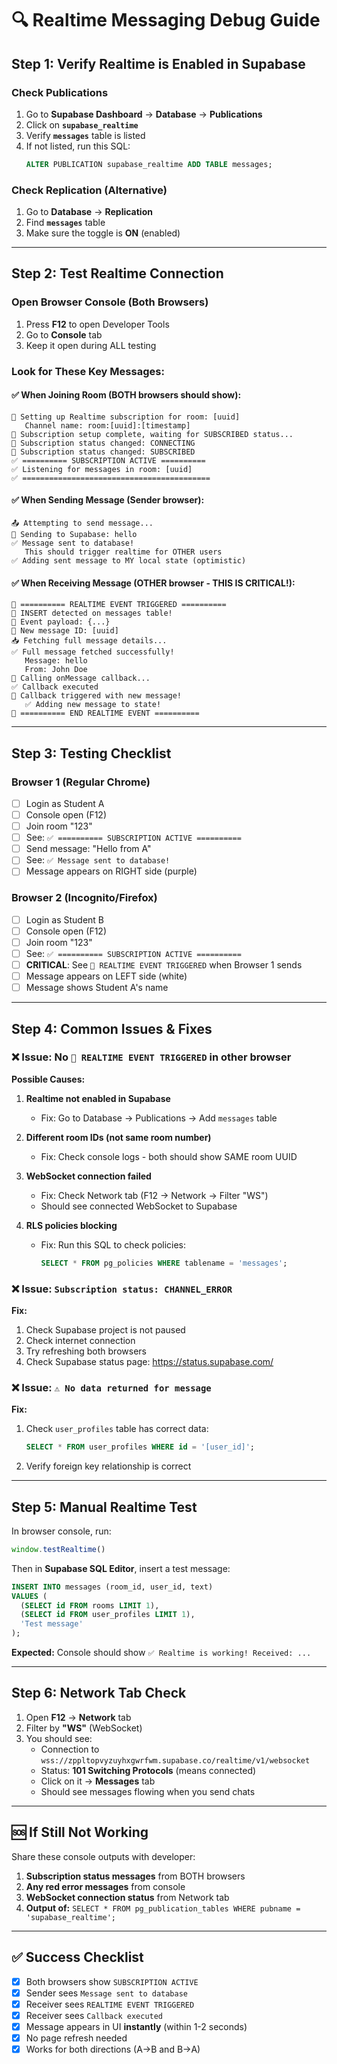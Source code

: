 # 🔍 Realtime Messaging Debug Guide

## Step 1: Verify Realtime is Enabled in Supabase

### Check Publications
1. Go to **Supabase Dashboard** → **Database** → **Publications**
2. Click on **`supabase_realtime`**
3. Verify **`messages`** table is listed
4. If not listed, run this SQL:
   ```sql
   ALTER PUBLICATION supabase_realtime ADD TABLE messages;
   ```

### Check Replication (Alternative)
1. Go to **Database** → **Replication**  
2. Find **`messages`** table
3. Make sure the toggle is **ON** (enabled)

---

## Step 2: Test Realtime Connection

### Open Browser Console (Both Browsers)
1. Press **F12** to open Developer Tools
2. Go to **Console** tab
3. Keep it open during ALL testing

### Look for These Key Messages:

#### ✅ When Joining Room (BOTH browsers should show):
```
📡 Setting up Realtime subscription for room: [uuid]
   Channel name: room:[uuid]:[timestamp]
📡 Subscription setup complete, waiting for SUBSCRIBED status...
📡 Subscription status changed: CONNECTING
📡 Subscription status changed: SUBSCRIBED
✅ ========== SUBSCRIPTION ACTIVE ==========
✅ Listening for messages in room: [uuid]
✅ ==========================================
```

#### ✅ When Sending Message (Sender browser):
```
📤 Attempting to send message...
📨 Sending to Supabase: hello
✅ Message sent to database!
   This should trigger realtime for OTHER users
✅ Adding sent message to MY local state (optimistic)
```

#### ✅ When Receiving Message (OTHER browser - THIS IS CRITICAL!):
```
🔔 ========== REALTIME EVENT TRIGGERED ==========
🔔 INSERT detected on messages table!
🔔 Event payload: {...}
🔔 New message ID: [uuid]
📥 Fetching full message details...
✅ Full message fetched successfully!
   Message: hello
   From: John Doe
🚀 Calling onMessage callback...
✅ Callback executed
💬 Callback triggered with new message!
   ✅ Adding new message to state!
🔔 ========== END REALTIME EVENT ==========
```

---

## Step 3: Testing Checklist

### Browser 1 (Regular Chrome)
- [ ] Login as Student A
- [ ] Console open (F12)
- [ ] Join room "123"
- [ ] See: `✅ ========== SUBSCRIPTION ACTIVE ==========`
- [ ] Send message: "Hello from A"
- [ ] See: `✅ Message sent to database!`
- [ ] Message appears on RIGHT side (purple)

### Browser 2 (Incognito/Firefox)
- [ ] Login as Student B
- [ ] Console open (F12)
- [ ] Join room "123"
- [ ] See: `✅ ========== SUBSCRIPTION ACTIVE ==========`
- [ ] **CRITICAL**: See `🔔 REALTIME EVENT TRIGGERED` when Browser 1 sends
- [ ] Message appears on LEFT side (white)
- [ ] Message shows Student A's name

---

## Step 4: Common Issues & Fixes

### ❌ Issue: No `🔔 REALTIME EVENT TRIGGERED` in other browser

**Possible Causes:**
1. **Realtime not enabled in Supabase**
   - Fix: Go to Database → Publications → Add `messages` table
   
2. **Different room IDs (not same room number)**
   - Fix: Check console logs - both should show SAME room UUID
   
3. **WebSocket connection failed**
   - Fix: Check Network tab (F12 → Network → Filter "WS")
   - Should see connected WebSocket to Supabase
   
4. **RLS policies blocking**
   - Fix: Run this SQL to check policies:
     ```sql
     SELECT * FROM pg_policies WHERE tablename = 'messages';
     ```

### ❌ Issue: `Subscription status: CHANNEL_ERROR`

**Fix:**
1. Check Supabase project is not paused
2. Check internet connection
3. Try refreshing both browsers
4. Check Supabase status page: https://status.supabase.com/

### ❌ Issue: `⚠️ No data returned for message`

**Fix:**
1. Check `user_profiles` table has correct data:
   ```sql
   SELECT * FROM user_profiles WHERE id = '[user_id]';
   ```
2. Verify foreign key relationship is correct

---

## Step 5: Manual Realtime Test

In browser console, run:
```javascript
window.testRealtime()
```

Then in **Supabase SQL Editor**, insert a test message:
```sql
INSERT INTO messages (room_id, user_id, text) 
VALUES (
  (SELECT id FROM rooms LIMIT 1),
  (SELECT id FROM user_profiles LIMIT 1),
  'Test message'
);
```

**Expected:** Console should show `✅ Realtime is working! Received: ...`

---

## Step 6: Network Tab Check

1. Open **F12** → **Network** tab
2. Filter by **"WS"** (WebSocket)
3. You should see:
   - Connection to `wss://zppltopvyzuyhxgwrfwm.supabase.co/realtime/v1/websocket`
   - Status: **101 Switching Protocols** (means connected)
   - Click on it → **Messages** tab
   - Should see messages flowing when you send chats

---

## 🆘 If Still Not Working

Share these console outputs with developer:

1. **Subscription status messages** from BOTH browsers
2. **Any red error messages** from console
3. **WebSocket connection status** from Network tab
4. **Output of:** `SELECT * FROM pg_publication_tables WHERE pubname = 'supabase_realtime';`

---

## ✅ Success Checklist

- [x] Both browsers show `SUBSCRIPTION ACTIVE`
- [x] Sender sees `Message sent to database`
- [x] Receiver sees `REALTIME EVENT TRIGGERED`
- [x] Receiver sees `Callback executed`
- [x] Message appears in UI **instantly** (within 1-2 seconds)
- [x] No page refresh needed
- [x] Works for both directions (A→B and B→A)
